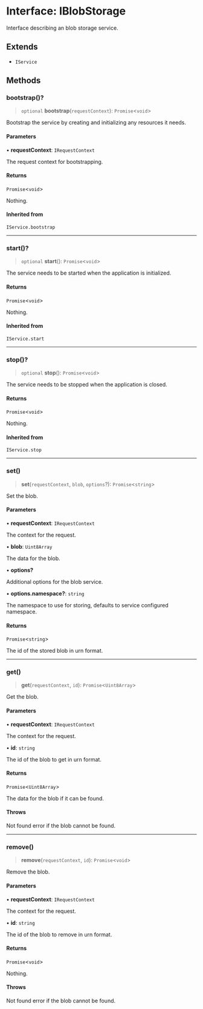 # Interface: IBlobStorage

Interface describing an blob storage service.

## Extends

- `IService`

## Methods

### bootstrap()?

> `optional` **bootstrap**(`requestContext`): `Promise`\<`void`\>

Bootstrap the service by creating and initializing any resources it needs.

#### Parameters

• **requestContext**: `IRequestContext`

The request context for bootstrapping.

#### Returns

`Promise`\<`void`\>

Nothing.

#### Inherited from

`IService.bootstrap`

***

### start()?

> `optional` **start**(): `Promise`\<`void`\>

The service needs to be started when the application is initialized.

#### Returns

`Promise`\<`void`\>

Nothing.

#### Inherited from

`IService.start`

***

### stop()?

> `optional` **stop**(): `Promise`\<`void`\>

The service needs to be stopped when the application is closed.

#### Returns

`Promise`\<`void`\>

Nothing.

#### Inherited from

`IService.stop`

***

### set()

> **set**(`requestContext`, `blob`, `options`?): `Promise`\<`string`\>

Set the blob.

#### Parameters

• **requestContext**: `IRequestContext`

The context for the request.

• **blob**: `Uint8Array`

The data for the blob.

• **options?**

Additional options for the blob service.

• **options.namespace?**: `string`

The namespace to use for storing, defaults to service configured namespace.

#### Returns

`Promise`\<`string`\>

The id of the stored blob in urn format.

***

### get()

> **get**(`requestContext`, `id`): `Promise`\<`Uint8Array`\>

Get the blob.

#### Parameters

• **requestContext**: `IRequestContext`

The context for the request.

• **id**: `string`

The id of the blob to get in urn format.

#### Returns

`Promise`\<`Uint8Array`\>

The data for the blob if it can be found.

#### Throws

Not found error if the blob cannot be found.

***

### remove()

> **remove**(`requestContext`, `id`): `Promise`\<`void`\>

Remove the blob.

#### Parameters

• **requestContext**: `IRequestContext`

The context for the request.

• **id**: `string`

The id of the blob to remove in urn format.

#### Returns

`Promise`\<`void`\>

Nothing.

#### Throws

Not found error if the blob cannot be found.
